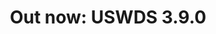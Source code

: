 ---
title: "Out now: USWDS 3.9.0"
tags:
- USWDS release
category: About
preview_url: https://github.com/uswds/uswds/releases/tag/v3.9.0
---